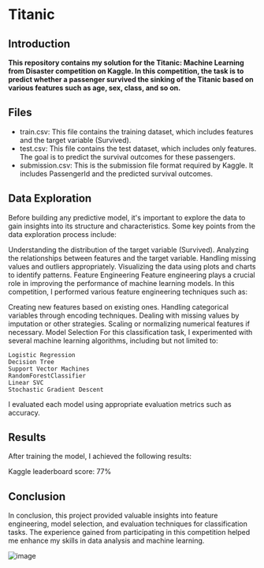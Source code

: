 # Titanic
## Introduction
**This repository contains my solution for the Titanic: Machine Learning from Disaster competition on Kaggle. In this competition, the task is to predict whether a passenger survived the sinking of the Titanic based on various features such as age, sex, class, and so on.**
## Files

* train.csv: This file contains the training dataset, which includes features and the target variable (Survived).
* test.csv: This file contains the test dataset, which includes only features. The goal is to predict the survival outcomes for these passengers.
* submission.csv: This is the submission file format required by Kaggle. It includes PassengerId and the predicted survival outcomes.

## Data Exploration
Before building any predictive model, it's important to explore the data to gain insights into its structure and characteristics. Some key points from the data exploration process include:

Understanding the distribution of the target variable (Survived).
Analyzing the relationships between features and the target variable.
Handling missing values and outliers appropriately.
Visualizing the data using plots and charts to identify patterns.
Feature Engineering
Feature engineering plays a crucial role in improving the performance of machine learning models. In this competition, I performed various feature engineering techniques such as:

Creating new features based on existing ones.
Handling categorical variables through encoding techniques.
Dealing with missing values by imputation or other strategies.
Scaling or normalizing numerical features if necessary.
Model Selection
For this classification task, I experimented with several machine learning algorithms, including but not limited to:
```
Logistic Regression
Decision Tree
Support Vector Machines
RandomForestClassifier
Linear SVC
Stochastic Gradient Descent
```

I evaluated each model using appropriate evaluation metrics such as accuracy.

## Results
After training the model, I achieved the following results:

Kaggle leaderboard score: 77%
## Conclusion
In conclusion, this project provided valuable insights into feature engineering, model selection, and evaluation techniques for classification tasks. The experience gained from participating in this competition helped me enhance my skills in data analysis and machine learning.

![image](https://github.com/AyaAHabiba/Titanic/assets/100422522/41d10e34-e467-4081-9eaa-cd64ef5ca2e7)

